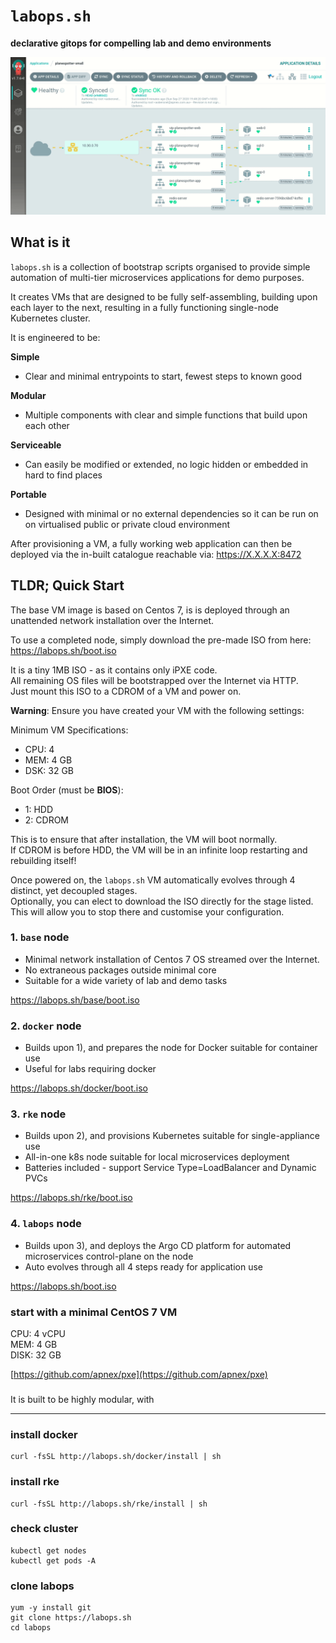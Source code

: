 # `labops.sh`
**declarative gitops for compelling lab and demo environments**  

![labops-app](argo-network.gif)

## What is it
`labops.sh` is a collection of bootstrap scripts organised to provide simple automation of multi-tier microservices applications for demo purposes.  

It creates VMs that are designed to be fully self-assembling, building upon each layer to the next, resulting in a fully functioning single-node Kubernetes cluster.  

It is engineered to be:  

**Simple**
- Clear and minimal entrypoints to start, fewest steps to known good

**Modular**
- Multiple components with clear and simple functions that build upon each other

**Serviceable**  
- Can easily be modified or extended, no logic hidden or embedded in hard to find places

**Portable**
- Designed with minimal or no external dependencies so it can be run on on virtualised public or private cloud environment  

After provisioning a VM, a fully working web application can then be deployed via the in-built catalogue reachable via: https://X.X.X.X:8472

## TLDR; Quick Start
The base VM image is based on Centos 7, is is deployed through an unattended network installation over the Internet.  

To use a completed node, simply download the pre-made ISO from here:  
https://labops.sh/boot.iso

It is a tiny 1MB ISO - as it contains only iPXE code.  
All remaining OS files will be bootstrapped over the Internet via HTTP.  
Just mount this ISO to a CDROM of a VM and power on.  

**Warning**: Ensure you have created your VM with the following settings:  

Minimum VM Specifications:  
- CPU: 4  
- MEM: 4 GB  
- DSK: 32 GB  

Boot Order (must be **BIOS**):  
- 1: HDD  
- 2: CDROM

This is to ensure that after installation, the VM will boot normally.  
If CDROM is before HDD, the VM will be in an infinite loop restarting and rebuilding itself!  

Once powered on, the `labops.sh` VM automatically evolves through 4 distinct, yet decoupled stages.  
Optionally, you can elect to download the ISO directly for the stage listed.  
This will allow you to stop there and customise your configuration.  

### 1. `base` node
- Minimal network installation of Centos 7 OS streamed over the Internet.
- No extraneous packages outside minimal core  
- Suitable for a wide variety of lab and demo tasks  

https://labops.sh/base/boot.iso  

### 2. `docker` node
- Builds upon 1), and prepares the node for Docker suitable for container use
- Useful for labs requiring docker  

https://labops.sh/docker/boot.iso  

### 3. `rke` node
- Builds upon 2), and provisions Kubernetes suitable for single-appliance use
- All-in-one k8s node suitable for local microservices deployment
- Batteries included - support Service Type=LoadBalancer and Dynamic PVCs

https://labops.sh/rke/boot.iso  

### 4. `labops` node
- Builds upon 3), and deploys the Argo CD platform for automated microservices control-plane on the node
- Auto evolves through all 4 steps ready for application use

https://labops.sh/boot.iso

### start with a minimal CentOS 7 VM
CPU: 4 vCPU  
MEM: 4 GB  
DISK: 32 GB  

[https://github.com/apnex/pxe](https://github.com/apnex/pxe)

### 
It is built to be highly modular, with 

---
### install docker
```
curl -fsSL http://labops.sh/docker/install | sh
```

### install rke
```
curl -fsSL http://labops.sh/rke/install | sh
```

### check cluster
```
kubectl get nodes
kubectl get pods -A
```

### clone labops
```
yum -y install git
git clone https://labops.sh
cd labops
```
